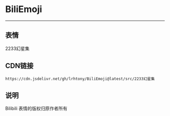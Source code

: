 
# BiliEmoji
---
## 表情
2233幻星集
## CDN链接
```
https://cdn.jsdelivr.net/gh/lrhtony/BiliEmoji@latest/src/2233幻星集
```
## 说明
Bilibili 表情的版权归原作者所有
